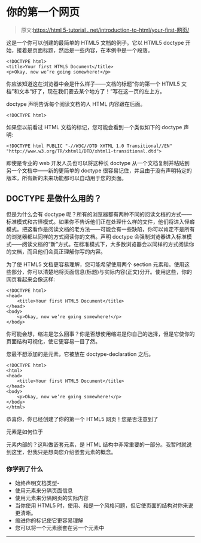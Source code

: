 # 你的第一个网页

> 原文:[https://html 5-tutorial . net/introduction-to-html/your-first-网页/](https://html5-tutorial.net/introduction-to-html/your-first-webpage/)

这是一个你可以创建的最简单的 HTML5 文档的例子。它以 HTML5 doctype 开始，接着是页面标题，然后是一些内容，在本例中是一个段落。

```
<!DOCTYPE html>
<title>Your first HTML5 Document</title>
<p>Okay, now we’re going somewhere!</p>
```

你应该知道这在浏览器中会是什么样子——文档的标题“你的第一个 HTML5 文档”和文本“好了，现在我们要去某个地方了！”写在这一页的左上方。

doctype 声明告诉每个阅读文档的人 HTML 内容跟在后面。

```
<!DOCTYPE html>
```

如果您以前看过 HTML 文档的标记，您可能会看到一个类似如下的 doctype 声明:

<input type="hidden" name="IL_IN_ARTICLE">

```
<!DOCTYPE html PUBLIC "-//W3C//DTD XHTML 1.0 Transitional//EN" "http://www.w3.org/TR/xhtml1/DTD/xhtml1-transitional.dtd">
```

即使是专业的 web 开发人员也可以将这种长 doctype 从一个文档复制并粘贴到另一个文档中——新的更简单的 doctype 很容易记住，并且由于没有声明特定的版本，所有新的未来功能都可以自动用于您的页面。

## DOCTYPE 是做什么用的？

但是为什么会有 doctype 呢？所有的浏览器都有两种不同的阅读文档的方式——标准模式和古怪模式。如果你不告诉他们正在处理什么样的文件，他们将进入怪癖模式。把这看作是阅读文档的老方法——可能会有一些缺陷，你可以肯定不是所有的浏览器都以同样的方式阅读你的文档。声明 doctype 会强制浏览器进入标准模式——阅读文档的“新”方式。在标准模式下，大多数浏览器会以同样的方式阅读你的文档，而且他们会真正理解你写的内容。

为了使 HTML5 文档更容易理解，您可能希望使用两个 section 元素和。使用这些部分，你可以清楚地将页面信息(标题)与实际内容(正文)分开。使用这些，你的网页看起来会像这样:

```
<!DOCTYPE html>
<head>
	<title>Your first HTML5 Document</title>
</head>
<body>
	<p>Okay, now we’re going somewhere!</p>
</body>
```

你可能会想，缩进是怎么回事？你是否想使用缩进是你自己的选择，但是它使你的页面结构可视化，使它更容易一目了然。

您最不想添加的是元素，它被放在 doctype-declaration 之后。

```
<!DOCTYPE html>
<html>
<head>
	<title>Your first HTML5 Document</title>
</head>
<body>
	<p>Okay, now we’re going somewhere!</p>
</body>
</html>
```

恭喜你，你已经创建了你的第一个 HTML5 网页！您是否注意到了

元素是如何位于

元素内部的？这叫做嵌套元素，是 HTML 结构中非常重要的一部分。我暂时就说到这里，但我只是想向您介绍嵌套元素的概念。

### 你学到了什么

*   始终声明文档类型-
*   使用元素来分隔页面信息
*   使用元素来分隔网页的实际内容
*   当你使用 HTML5 时，使用、和是一个风格问题，但它使页面的结构对你来说更清晰。
*   缩进你的标记使它更容易理解
*   您可以将一个元素嵌套在另一个元素中

* * *